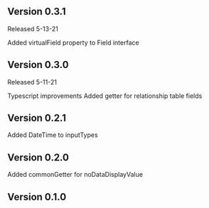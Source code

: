 ## Version 0.3.1

Released 5-13-21

Added virtualField property to Field interface

## Version 0.3.0

Released 5-11-21

Typescript improvements
Added getter for relationship table fields

## Version 0.2.1

Added DateTime to inputTypes

## Version 0.2.0

Added commonGetter for noDataDisplayValue

## Version 0.1.0
